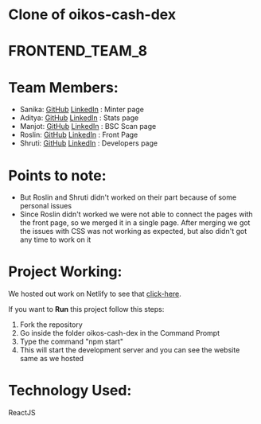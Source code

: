 
# Clone of oikos-cash-dex

# FRONTEND_TEAM_8

# Team Members:
* Sanika: [GitHub](https://github.com/sanika-1) [LinkedIn](https://www.linkedin.com/in/sanika-acharya/) : Minter page
* Aditya: [GitHub](https://github.com/aditya423) [LinkedIn](https://www.linkedin.com/in/aditya-ghadge-7045805009/) : Stats page
* Manjot: [GitHub](https://github.com/manjxt) [LinkedIn](https://www.linkedin.com/in/manjot-kaur-60aa1b1a6/) : BSC Scan page
* Roslin: [GitHub](https://github.com/Rosssssyyyyy) [LinkedIn](https://www.linkedin.com/in/roslin-george-207237192/) : Front Page
* Shruti: [GitHub](https://github.com/kamathshruti) [LinkedIn](https://www.linkedin.com/in/shruti-kamath-2923a6199/) : Developers page

# Points to note:
* But Roslin and Shruti didn't worked on their part because of some personal issues
* Since Roslin didn't worked we were not able to connect the pages with the front page, so we merged it in a single page. After merging we got the issues with CSS was not working as expected, but also didn't got any time to work on it

# Project Working:
We hosted out work on Netlify to see that [click-here](https://oikos-cash-dex.netlify.app/). 

If you want to **Run** this project follow this steps:
1) Fork the repository
2) Go inside the folder oikos-cash-dex in the Command Prompt 
3) Type the command "npm start" 
4) This will start the development server and you can see the website same as we hosted 

# Technology Used:
 ReactJS
